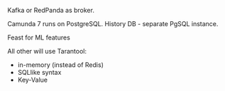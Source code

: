 Kafka or RedPanda as broker.

Camunda 7 runs on PostgreSQL. History DB - separate PgSQL instance.

Feast for ML features

All other will use Tarantool:
- in-memory (instead of Redis)
- SQLlike syntax
- Key-Value

